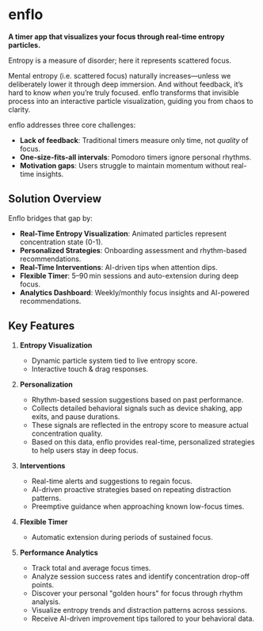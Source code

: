 # enflo

**A timer app that visualizes your focus through real-time entropy particles.**

Entropy is a measure of disorder; here it represents scattered focus.

Mental entropy (i.e. scattered focus) naturally increases—unless we deliberately lower it through deep immersion. And without feedback, it’s hard to know _when_ you’re truly focused. enflo transforms that invisible process into an interactive particle visualization, guiding you from chaos to clarity.

enflo addresses three core challenges:

- **Lack of feedback**: Traditional timers measure only time, not _quality_ of focus.
- **One-size-fits-all intervals**: Pomodoro timers ignore personal rhythms.
- **Motivation gaps**: Users struggle to maintain momentum without real-time insights.

## Solution Overview

Enflo bridges that gap by:

- **Real-Time Entropy Visualization**: Animated particles represent concentration state (0-1).
- **Personalized Strategies**: Onboarding assessment and rhythm-based recommendations.
- **Real-Time Interventions**: AI-driven tips when attention dips.
- **Flexible Timer**: 5–90 min sessions and auto-extension during deep focus.
- **Analytics Dashboard**: Weekly/monthly focus insights and AI-powered recommendations.

## Key Features

1. **Entropy Visualization**
   - Dynamic particle system tied to live entropy score.
   - Interactive touch & drag responses.

2. **Personalization**
   - Rhythm-based session suggestions based on past performance.
   - Collects detailed behavioral signals such as device shaking, app exits, and pause durations.
   - These signals are reflected in the entropy score to measure actual concentration quality.
   - Based on this data, enflo provides real-time, personalized strategies to help users stay in deep focus.

3. **Interventions**
   - Real-time alerts and suggestions to regain focus.
   - AI-driven proactive strategies based on repeating distraction patterns.
   - Preemptive guidance when approaching known low-focus times.

4. **Flexible Timer**
   - Automatic extension during periods of sustained focus.

5. **Performance Analytics**
   - Track total and average focus times.
   - Analyze session success rates and identify concentration drop-off points.
   - Discover your personal "golden hours" for focus through rhythm analysis.
   - Visualize entropy trends and distraction patterns across sessions.
   - Receive AI-driven improvement tips tailored to your behavioral data.
